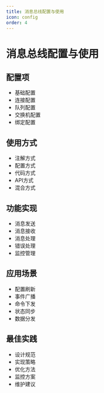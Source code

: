 ```yaml
---
title: 消息总线配置与使用
icon: config
order: 4
---
```


# 消息总线配置与使用

## 配置项
- 基础配置
- 连接配置
- 队列配置
- 交换机配置
- 绑定配置

## 使用方式
- 注解方式
- 配置方式
- 代码方式
- API方式
- 混合方式

## 功能实现
- 消息发送
- 消息接收
- 消息处理
- 错误处理
- 监控管理

## 应用场景
- 配置刷新
- 事件广播
- 命令下发
- 状态同步
- 数据分发

## 最佳实践
- 设计规范
- 实现策略
- 优化方法
- 监控方案
- 维护建议

